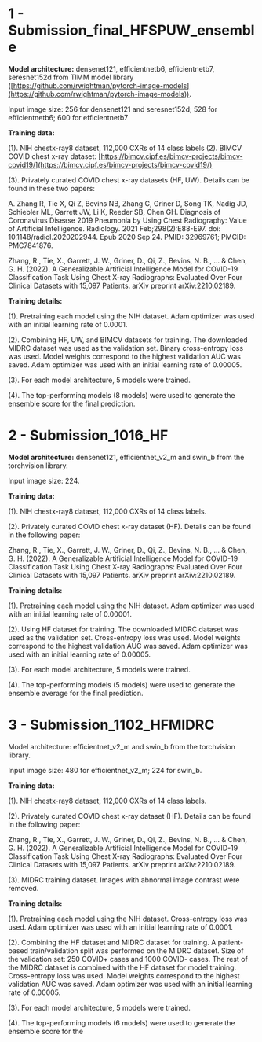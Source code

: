 # 1 - Submission_final_HFSPUW_ensemble

**Model architecture:** densenet121, efficientnetb6, efficientnetb7, seresnet152d from TIMM model library ([https://github.com/rwightman/pytorch-image-models](https://github.com/rwightman/pytorch-image-models)).

Input image size: 256 for densenet121 and seresnet152d; 528 for efficientnetb6; 600 for efficientnetb7

**Training data:**

(1). NIH chestx-ray8 dataset, 112,000 CXRs of 14 class labels (2). BIMCV COVID chest x-ray dataset: [https://bimcv.cipf.es/bimcv-projects/bimcv-covid19/](https://bimcv.cipf.es/bimcv-projects/bimcv-covid19/)

(3). Privately curated COVID chest x-ray datasets (HF, UW). Details can be found in these two papers:

A. Zhang R, Tie X, Qi Z, Bevins NB, Zhang C, Griner D, Song TK, Nadig JD, Schiebler ML, Garrett JW, Li K, Reeder SB, Chen GH. Diagnosis of Coronavirus Disease 2019 Pneumonia by Using Chest Radiography: Value of Artificial Intelligence. Radiology. 2021 Feb;298(2):E88-E97. doi: 10.1148/radiol.2020202944. Epub 2020 Sep 24. PMID: 32969761; PMCID: PMC7841876.

Zhang, R., Tie, X., Garrett, J. W., Griner, D., Qi, Z., Bevins, N. B., ... & Chen, G. H. (2022). A Generalizable Artificial Intelligence Model for COVID-19 Classification Task Using Chest X-ray Radiographs: Evaluated Over Four Clinical Datasets with 15,097 Patients. arXiv preprint arXiv:2210.02189.

**Training details:**

(1). Pretraining each model using the NIH dataset. Adam optimizer was used with an initial learning rate of 0.0001.

(2). Combining HF, UW, and BIMCV datasets for training. The downloaded MIDRC dataset was used as the validation set. Binary cross-entropy loss was used. Model weights correspond to the highest validation AUC was saved. Adam optimizer was used with an initial learning rate of 0.00005.

(3). For each model architecture, 5 models were trained.

(4). The top-performing models (8 models) were used to generate the ensemble score for the final prediction.

# 2 - Submission_1016_HF

**Model architecture:** densenet121, efficientnet_v2_m and swin_b from the torchvision library.

Input image size: 224.

**Training data:**

(1). NIH chestx-ray8 dataset, 112,000 CXRs of 14 class labels.

(2). Privately curated COVID chest x-ray dataset (HF). Details can be found in the following paper:

Zhang, R., Tie, X., Garrett, J. W., Griner, D., Qi, Z., Bevins, N. B., ... & Chen, G. H. (2022). A Generalizable Artificial Intelligence Model for COVID-19 Classification Task Using Chest X-ray Radiographs: Evaluated Over Four Clinical Datasets with 15,097 Patients. arXiv preprint arXiv:2210.02189.

**Training details:**

(1). Pretraining each model using the NIH dataset. Adam optimizer was used with an initial learning rate of 0.00001.

(2). Using HF dataset for training. The downloaded MIDRC dataset was used as the validation set. Cross-entropy loss was used. Model weights correspond to the highest validation AUC was saved. Adam optimizer was used with an initial learning rate of 0.00005.

(3). For each model architecture, 5 models were trained.

(4). The top-performing models (5 models) were used to generate the ensemble average for the final prediction.

# 3 - Submission_1102_HFMIDRC

Model architecture: efficientnet_v2_m and swin_b from the torchvision library.

Input image size: 480 for efficientnet_v2_m; 224 for swin_b.

**Training data:**

(1). NIH chestx-ray8 dataset, 112,000 CXRs of 14 class labels.

(2). Privately curated COVID chest x-ray dataset (HF). Details can be found in the following paper:

Zhang, R., Tie, X., Garrett, J. W., Griner, D., Qi, Z., Bevins, N. B., ... & Chen, G. H. (2022). A Generalizable Artificial Intelligence Model for COVID-19 Classification Task Using Chest X-ray Radiographs: Evaluated Over Four Clinical Datasets with 15,097 Patients. arXiv preprint arXiv:2210.02189.

(3). MIDRC training dataset. Images with abnormal image contrast were removed.

**Training details:**

(1). Pretraining each model using the NIH dataset. Cross-entropy loss was used. Adam optimizer was used with an initial learning rate of 0.0001.

(2). Combining the HF dataset and MIDRC dataset for training. A patient-based train/validation split was performed on the MIDRC dataset. Size of the validation set: 250 COVID+ cases and 1000 COVID- cases. The rest of the MIDRC dataset is combined with the HF dataset for model training. Cross-entropy loss was used. Model weights correspond to the highest validation AUC was saved. Adam optimizer was used with an initial learning rate of 0.00005.

(3). For each model architecture, 5 models were trained.

(4). The top-performing models (6 models) were used to generate the ensemble score for the